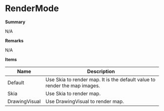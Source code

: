 # RenderMode

**Summary**

N/A

**Remarks**

N/A

**Items**

|Name|Description|
|---|---|
|Default|Use Skia to render map. It is the default value to render the map images.|
|Skia|Use Skia to render map.|
|DrawingVisual|Use DrawingVisual to render map.|

